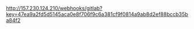 http://157.230.124.210/webhooks/gitlab?key=47ea9a2fd5d5145aca0e8f706f9c6a381cf9f0814a9ab8d2ef88bccb35ba84f2